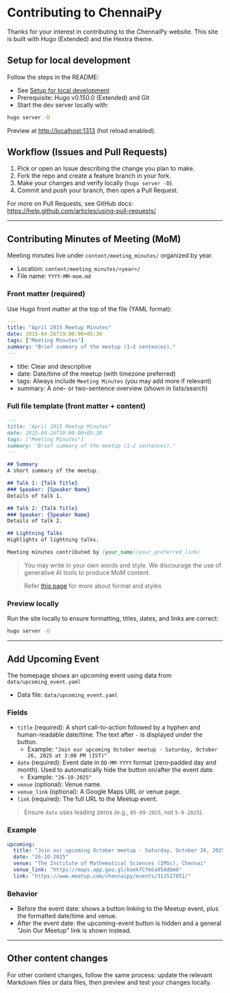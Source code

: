# Contributing to ChennaiPy

Thanks for your interest in contributing to the ChennaiPy website. This site is built with Hugo (Extended) and the Hextra theme.

## Setup for local development

Follow the steps in the README:

- See [Setup for local development](README.md#setup-for-local-development)
- Prerequisite: Hugo v0.150.0 (Extended) and Git
- Start the dev server locally with:

```bash
hugo server -D
```

Preview at <http://localhost:1313> (hot reload enabled).

## Workflow (Issues and Pull Requests)

1. Pick or open an Issue describing the change you plan to make.
2. Fork the repo and create a feature branch in your fork.
3. Make your changes and verify locally (`hugo server -D`).
4. Commit and push your branch, then open a Pull Request.

For more on Pull Requests, see GitHub docs: <https://help.github.com/articles/using-pull-requests/>

---

## Contributing Minutes of Meeting (MoM)

Meeting minutes live under `content/meeting_minutes/` organized by year.

- Location: `content/meeting_minutes/<year>/`
- File name: `YYYY-MM-mom.md`

### Front matter (required)

Use Hugo front matter at the top of the file (YAML format):

```yaml
---
title: "April 2015 Meetup Minutes"
date: 2015-04-26T19:00:00+05:30
tags: ["Meeting Minutes"]
summary: "Brief summary of the meetup (1–2 sentences)."
---
```

- title: Clear and descriptive
- date: Date/time of the meetup (with timezone preferred)
- tags: Always include `Meeting Minutes` (you may add more if relevant)
- summary: A one- or two-sentence overview (shown in lists/search)

### Full file template (front matter + content)

```markdown
---
title: "April 2015 Meetup Minutes"
date: 2015-04-26T19:00:00+05:30
tags: ["Meeting Minutes"]
summary: "Brief summary of the meetup (1–2 sentences)."
---

## Summary
A short summary of the meetup.

## Talk 1: {Talk Title}
### Speaker: {Speaker Name}
Details of talk 1.

## Talk 2: {Talk Title}
### Speaker: {Speaker Name}
Details of talk 2.

## Lightning Talks
Highlights of lightning talks.

Meeting minutes contributed by [your_name](your_preferred_link)
```

> You may write in your own words and style. We discourage the use of generative AI tools to produce MoM content.

> Refer [this page](https://imfing.github.io/hextra/docs/guide/markdown/) for more about format and styles


### Preview locally

Run the site locally to ensure formatting, titles, dates, and links are correct:

```bash
hugo server -D
```

---

## Add Upcoming Event

The homepage shows an upcoming event using data from `data/upcoming_event.yaml`

- Data file: `data/upcoming_event.yaml`


### Fields

- `title` (required): A short call-to-action followed by a hyphen and human-readable date/time. The text after ` - ` is displayed under the button.
  - Example: `"Join our upcoming October meetup - Saturday, October 26, 2025 at 3:00 PM (IST)"`
- `date` (required): Event date in `DD-MM-YYYY` format (zero‑padded day and month). Used to automatically hide the button on/after the event date.
  - Example: `"26-10-2025"`
- `venue` (optional): Venue name.
- `venue_link` (optional): A Google Maps URL or venue page.
- `link` (required): The full URL to the Meetup event.

> Ensure `date` uses leading zeros (e.g., `05-09-2025`, not `5-9-2025`).

### Example

```yaml
upcoming:
  title: "Join our upcoming October meetup - Saturday, October 26, 2025 at 3:00 PM (IST)"
  date: "26-10-2025"
  venue: "The Institute of Mathematical Sciences (IMSc), Chennai"
  venue_link: "https://maps.app.goo.gl/koek7CfmSa95Adbm8"
  link: "https://www.meetup.com/chennaipy/events/311517051/"
```

### Behavior

- Before the event date: shows a button linking to the Meetup event, plus the formatted date/time and venue.
- After the event date: the upcoming-event button is hidden and a general "Join Our Meetup" link is shown instead.
---

## Other content changes

For other content changes, follow the same process: update the relevant Markdown files or data files, then preview and test your changes locally.

